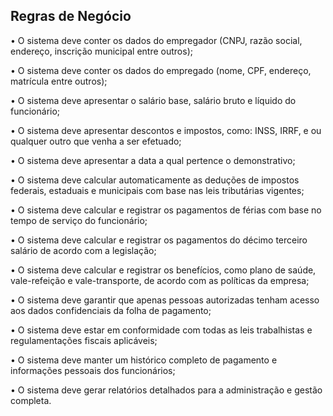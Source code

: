 ## Regras de Negócio

•	O sistema deve conter os dados do empregador (CNPJ, razão social, endereço, inscrição municipal entre outros);

•	O sistema deve conter os dados do empregado (nome, CPF, endereço, matrícula entre outros);

•	O sistema deve apresentar o salário base, salário bruto e líquido do funcionário;

•	O sistema deve apresentar descontos e impostos, como: INSS, IRRF, e ou qualquer outro que venha a ser efetuado;

•	O sistema deve apresentar a data a qual pertence o demonstrativo;

•	O sistema deve calcular automaticamente as deduções de impostos federais, estaduais e municipais com base nas leis tributárias vigentes;

•	O sistema deve calcular e registrar os pagamentos de férias com base no tempo de serviço do funcionário;

•	O sistema deve calcular e registrar os pagamentos do décimo terceiro salário de acordo com a legislação;

•	O sistema deve calcular e registrar os benefícios, como plano de saúde, vale-refeição e vale-transporte, de acordo com as políticas da empresa;

•	O sistema deve garantir que apenas pessoas autorizadas tenham acesso aos dados confidenciais da folha de pagamento;

•	O sistema deve estar em conformidade com todas as leis trabalhistas e regulamentações fiscais aplicáveis;

•	O sistema deve manter um histórico completo de pagamento e informações pessoais dos funcionários;

•	O sistema deve gerar relatórios detalhados para a administração e gestão completa.
